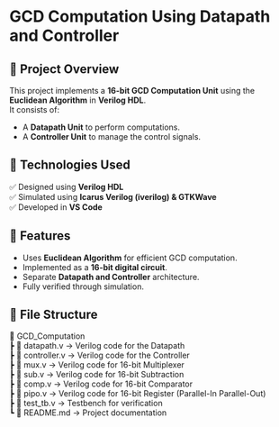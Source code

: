 # GCD Computation Using Datapath and Controller

## 📌 Project Overview
This project implements a **16-bit GCD Computation Unit** using the **Euclidean Algorithm** in **Verilog HDL**.  
It consists of:
- A **Datapath Unit** to perform computations.
- A **Controller Unit** to manage the control signals.  

## 📌 Technologies Used
✅ Designed using **Verilog HDL**  
✅ Simulated using **Icarus Verilog (iverilog) & GTKWave**  
✅ Developed in **VS Code**  

## 📌 Features
- Uses **Euclidean Algorithm** for efficient GCD computation.
- Implemented as a **16-bit digital circuit**.
- Separate **Datapath and Controller** architecture.
- Fully verified through simulation.

## 📌 File Structure  
📂 GCD_Computation  
 ┣ 📜 datapath.v  → Verilog code for the Datapath  
 ┣ 📜 controller.v  → Verilog code for the Controller  
 ┣ 📜 mux.v  → Verilog code for 16-bit Multiplexer  
 ┣ 📜 sub.v  → Verilog code for 16-bit Subtraction  
 ┣ 📜 comp.v  → Verilog code for 16-bit Comparator  
 ┣ 📜 pipo.v  → Verilog code for 16-bit Register (Parallel-In Parallel-Out)  
 ┣ 📜 test_tb.v  → Testbench for verification  
 ┗ 📜 README.md  → Project documentation  
